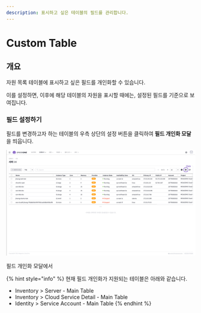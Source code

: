 ```yaml
---
description: 표시하고 싶은 테이블의 필드를 관리합니다.
---
```


# Custom Table

## 개요

자원 목록 테이블에 표시하고 싶은 필드를 개인화할 수 있습니다. 

이를 설정하면, 이후에 해당 테이블의 자원을 표시할 때에는, 설정된 필드를 기준으로 보여집니다.

### 필드 설정하기

필드를 변경하고자 하는 테이블의 우측 상단의 설정 버튼을 클릭하여 **필드 개인화 모달**을 띄웁니다.

![](../.gitbook/assets/01_server_page.png)

필드 개인화 모달에서 

{% hint style="info" %}
현재 필드 개인화가 지원되는 테이블은 아래와 같습니다.

* Inventory &gt; Server - Main Table
* Inventory &gt; Cloud Service Detail - Main Table 
* Identity &gt; Service Account - Main Table
{% endhint %}

